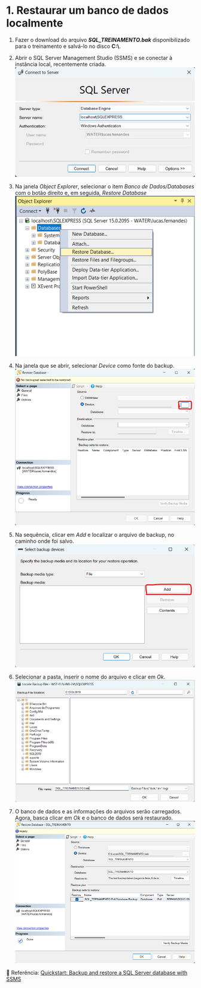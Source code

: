 # 1. Restaurar um banco de dados localmente

1. Fazer o download do arquivo ***SQL_TREINAMENTO.bak*** disponibilizado para o treinamento e salvá-lo no disco **C:\\**.

2. Abrir o SQL Server Management Studio (SSMS) e se conectar à instância local, recentemente criada.
    ![image](../img/restauracao_backup/00.png)

3. Na janela *Object Explorer*, selecionar o item *Banco de Dados/Databases* com o botão direito e, em seguida, *Restore Database*
    ![image](../img/restauracao_backup/01.png)

4. Na janela que se abrir, selecionar *Device* como fonte do backup.
    ![image](../img/restauracao_backup/02.png)

5. Na sequência, clicar em *Add* e localizar o arquivo de backup, no caminho onde foi salvo.
    ![image](../img/restauracao_backup/03.png)

6. Selecionar a pasta, inserir o nome do arquivo e clicar em *Ok*.
    ![image](../img/restauracao_backup/04.png)

7. O banco de dados e as informações do arquivos serão carregados. Agora, basca clicar em *Ok* e o banco de dados será restaurado.
    ![image](../img/restauracao_backup/05.png)

📒 Referência: [Quickstart: Backup and restore a SQL Server database with SSMS](https://learn.microsoft.com/en-us/sql/relational-databases/backup-restore/quickstart-backup-restore-database?view=sql-server-ver16&tabs=ssms)